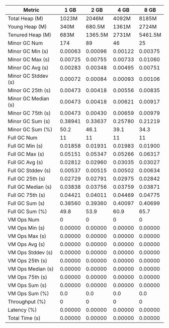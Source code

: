 | Metric | 1 GB | 2 GB | 4 GB | 8 GB |
|------|----|----|----|----|
| Total Heap (M) | 1023M | 2046M | 4092M | 8185M |
| Young Heap (M) | 340M | 680.5M | 1361M | 2724M |
| Tenured Heap (M) | 683M | 1365.5M | 2731M | 5461.5M |
| Minor GC Num | 174 | 89 | 46 | 25 |
| Minor GC Min (s) | 0.00063 | 0.00096 | 0.00122 | 0.00375 |
| Minor GC Max (s) | 0.00725 | 0.00755 | 0.00733 | 0.01060 |
| Minor GC Avg (s) | 0.00283 | 0.00348 | 0.00495 | 0.00751 |
| Minor GC Stddev (s) | 0.00072 | 0.00084 | 0.00093 | 0.00106 |
| Minor GC 25th (s) | 0.00473 | 0.00418 | 0.00556 | 0.00835 |
| Minor GC Median (s) | 0.00473 | 0.00418 | 0.00621 | 0.00917 |
| Minor GC 75th (s) | 0.00473 | 0.00430 | 0.00659 | 0.00979 |
| Minor GC Sum (s) | 0.38941 | 0.33637 | 0.25780 | 0.21219 |
| Minor GC Sum (%) | 50.2 | 46.1 | 39.1 | 34.3 |
| Full GC Num | 11 | 11 | 11 | 11 |
| Full GC Min (s) | 0.01858 | 0.01931 | 0.01983 | 0.01900 |
| Full GC Max (s) | 0.05151 | 0.05347 | 0.05266 | 0.06317 |
| Full GC Avg (s) | 0.02812 | 0.02960 | 0.03035 | 0.03027 |
| Full GC Stddev (s) | 0.00537 | 0.00515 | 0.00502 | 0.00634 |
| Full GC 25th (s) | 0.02729 | 0.02791 | 0.02975 | 0.02842 |
| Full GC Median (s) | 0.03838 | 0.03756 | 0.03759 | 0.03871 |
| Full GC 75th (s) | 0.04421 | 0.04011 | 0.04469 | 0.04775 |
| Full GC Sum (s) | 0.38560 | 0.39360 | 0.40097 | 0.40699 |
| Full GC Sum (%) | 49.8 | 53.9 | 60.9 | 65.7 |
| VM Ops Num | 0 | 0 | 0 | 0 |
| VM Ops Min (s) | 0.00000 | 0.00000 | 0.00000 | 0.00000 |
| VM Ops Max (s) | 0.00000 | 0.00000 | 0.00000 | 0.00000 |
| VM Ops Avg (s) | 0.00000 | 0.00000 | 0.00000 | 0.00000 |
| VM Ops Stddev (s) | 0.00000 | 0.00000 | 0.00000 | 0.00000 |
| VM Ops 25th (s) | 0.00000 | 0.00000 | 0.00000 | 0.00000 |
| VM Ops Median (s) | 0.00000 | 0.00000 | 0.00000 | 0.00000 |
| VM Ops 75th (s) | 0.00000 | 0.00000 | 0.00000 | 0.00000 |
| VM Ops Sum (s) | 0.00000 | 0.00000 | 0.00000 | 0.00000 |
| VM Ops Sum (%) | 0.0 | 0.0 | 0.0 | 0.0 |
| Throughput (%) | 0 | 0 | 0 | 0 |
| Latency (%) | 0.00000 | 0.00000 | 0.00000 | 0.00000 |
| Total Time (s) | 0.00000 | 0.00000 | 0.00000 | 0.00000 |
